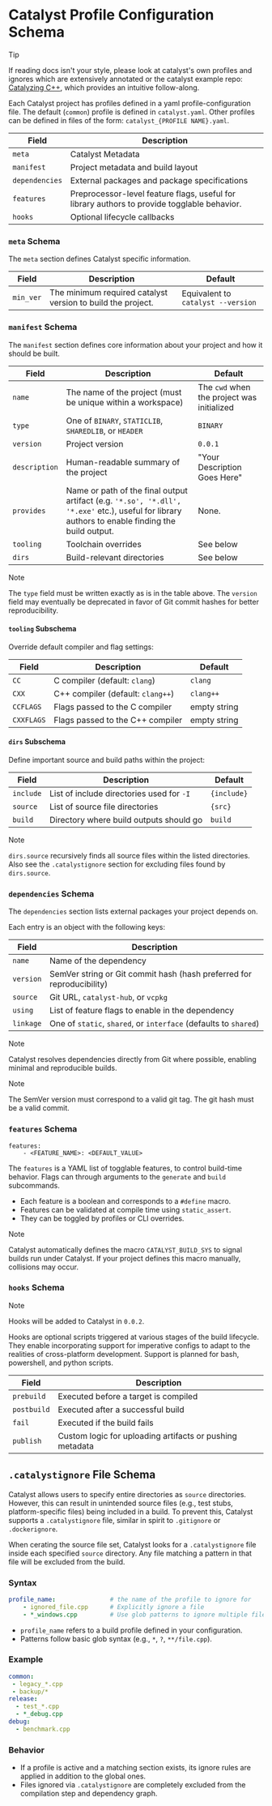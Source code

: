 # Catalyst Profile Configuration Schema

> [!TIP]
> If reading docs isn't your style, please look at catalyst's own profiles and ignores
> which are extensively annotated or the catalyst example repo:
> [Catalyzing C++](https://www.github.com/S-Spektrum-M/catalyst-demo), which provides an intuitive follow-along.

Each Catalyst project has profiles defined in a yaml profile-configuration file.
The default (`common`) profile is defined in `catalyst.yaml`. Other profiles can
be defined in files of the form: `catalyst_{PROFILE NAME}.yaml`.


| Field        | Description                                  |
| ------------ | -------------------------------------------- |
| `meta`       | Catalyst Metadata                            |
| `manifest`     | Project metadata and build layout            |
| `dependencies` | External packages and package specifications |
| `features`     | Preprocessor-level feature flags, useful for library authors to provide togglable behavior. |
| `hooks`        | Optional lifecycle callbacks                 |

### `meta` Schema

The `meta` section defines Catalyst specific information.

| Field | Description | Default |
|-------|-------------|---------|
| `min_ver` | The minimum required catalyst version to build the project. | Equivalent to ``catalyst --version`` |

### `manifest` Schema

The `manifest` section defines core information about your project and how it should be built.

| Field         | Description                                                   | Default |
| ------------- | ------------------------------------------------------------- |---------|
| `name`        | The name of the project (must be unique within a workspace)   | The `cwd` when the project was initialized |
| `type`        | One of `BINARY`, `STATICLIB`, `SHAREDLIB`, or `HEADER` | `BINARY` |
| `version`     | Project version | `0.0.1` |
| `description` | Human-readable summary of the project                         | "Your Description Goes Here" |
| `provides`    | Name or path of the final output artifact (e.g. `'*.so', '*.dll', '*.exe'` etc.), useful for library authors to enable finding the build output. | None. |
| `tooling`     | Toolchain overrides                               | See below |
| `dirs`        | Build-relevant directories                        | See below |

> [!NOTE]
> The `type` field must be written exactly as is in the table above.
> The `version` field may eventually be deprecated in favor of Git commit hashes for better reproducibility.

#### `tooling` Subschema

Override default compiler and flag settings:

| Field      | Description                       | Default |
| ---------- | --------------------------------- |-|
| `CC`       | C compiler (default: `clang`)     | `clang` |
| `CXX`      | C++ compiler (default: `clang++`) |`clang++`|
| `CCFLAGS`  | Flags passed to the C compiler    | empty string |
| `CXXFLAGS` | Flags passed to the C++ compiler  | empty string |

#### `dirs` Subschema

Define important source and build paths within the project:

| Field | Description | Default |
| --------- | ------------------------------------------------------------ | - |
| `include` | List of include directories used for `-I` | `{include}`|
| `source` | List of source file directories | `{src}` |
| `build` | Directory where build outputs should go | `build` |

> [!NOTE]
> `dirs.source` recursively finds all source files within the listed directories.
> Also see the `.catalystignore` section for excluding files found by `dirs.source`.


### `dependencies` Schema

The `dependencies` section lists external packages your project depends on.

Each entry is an object with the following keys:

|Field|Description|
|---------|---------------------------------------------------------------------|
|`name`|Name of the dependency|
|`version`|SemVer string or Git commit hash (hash preferred for reproducibility)|
|`source`|Git URL, `catalyst-hub`, or `vcpkg`|
|`using`|List of feature flags to enable in the dependency|
|`linkage`|One of `static`, `shared`, or `interface` (defaults to `shared`)|

> [!NOTE]
> Catalyst resolves dependencies directly from Git where possible, enabling minimal and reproducible builds.

> [!NOTE]
> The SemVer version must correspond to a valid git tag.
> The git hash must be a valid commit.

### `features` Schema

```
features:
    - <FEATURE_NAME>: <DEFAULT_VALUE>
```

The `features` is a YAML list of togglable features, to control build-time behavior.
Flags can through arguments to the `generate` and `build ` subcommands.

- Each feature is a boolean and corresponds to a `#define` macro.
- Features can be validated at compile time using `static_assert`.
- They can be toggled by profiles or CLI overrides.

> [!NOTE]
> Catalyst automatically defines the macro `CATALYST_BUILD_SYS` to signal builds run under Catalyst. If your project
> defines this macro manually, collisions may occur.

### `hooks` Schema

> [!NOTE]
> Hooks will be added to Catalyst in `0.0.2`.

Hooks are optional scripts triggered at various stages of the build lifecycle. They enable incorporating support for
imperative configs to adapt to the realities of cross-platform development. Support is planned for bash, powershell,
and python scripts.

|Field|Description|
|-----|-----------|
|`prebuild`|Executed before a target is compiled|
|`postbuild`|Executed after a successful build|
|`fail`|Executed if the build fails|
|`publish`|Custom logic for uploading artifacts or pushing metadata|


## `.catalystignore` File Schema

Catalyst allows users to specify entire directories as `source` directories.
However, this can result in unintended source files
(e.g., test stubs, platform-specific files) being included in a build.
To prevent this, Catalyst supports a `.catalystignore` file, similar in
spirit to `.gitignore` or `.dockerignore`.

When cerating the source file set, Catalyst looks for a `.catalystignore` file
inside each specified `source` directory. Any file matching a pattern in that
file will be excluded from the build.

### Syntax

```yaml
profile_name:               # the name of the profile to ignore for
    - ignored_file.cpp      # Explicitly ignore a file
    - *_windows.cpp         # Use glob patterns to ignore multiple files
```

- `profile_name` refers to a build profile defined in your configuration.
- Patterns follow basic glob syntax (e.g., `*`, `?`, `**/file.cpp`).

### Example

```yaml
common:
 - legacy_*.cpp
 - backup/*
release:
  - test_*.cpp
  - *_debug.cpp
debug:
  - benchmark.cpp
```

### Behavior

- If a profile is active and a matching section exists, its ignore rules are applied
in addition to the global ones.
- Files ignored via `.catalystignore` are completely excluded from the
compilation step and dependency graph.
